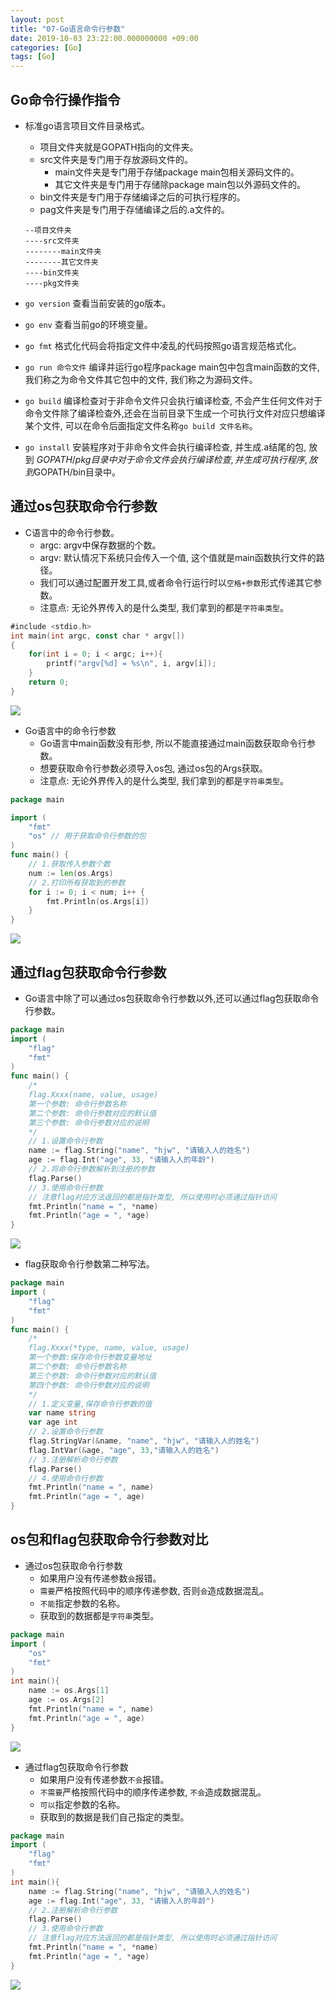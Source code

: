 ```yaml
---
layout: post
title: "07-Go语言命令行参数"
date: 2019-10-03 23:22:00.000000000 +09:00
categories: [Go]
tags: [Go]
---
```


## Go命令行操作指令

- 标准go语言项目文件目录格式。
  - 项目文件夹就是GOPATH指向的文件夹。
  - src文件夹是专门用于存放源码文件的。
    - main文件夹是专门用于存储package main包相关源码文件的。
    - 其它文件夹是专门用于存储除package main包以外源码文件的。
  - bin文件夹是专门用于存储编译之后的可执行程序的。
  - pag文件夹是专门用于存储编译之后的.a文件的。
  
  ```
  --项目文件夹
  ----src文件夹
  --------main文件夹
  --------其它文件夹
  ----bin文件夹
  ----pkg文件夹
  ```

- `go version` 查看当前安装的go版本。
- `go env` 查看当前go的环境变量。
- `go fmt` 格式化代码会将指定文件中凌乱的代码按照go语言规范格式化。
- `go run 命令文件` 编译并运行go程序package main包中包含main函数的文件, 我们称之为命令文件其它包中的文件, 我们称之为源码文件。
- `go build` 编译检查对于非命令文件只会执行编译检查, 不会产生任何文件对于命令文件除了编译检查外,还会在当前目录下生成一个可执行文件对应只想编译某个文件, 可以在命令后面指定文件名称`go build 文件名称`。
- `go install` 安装程序对于非命令文件会执行编译检查, 并生成.a结尾的包, 放到 $GOPATH/pkg目录中对于命令文件会执行编译检查, 并生成可执行程序, 放到$GOPATH/bin目录中。

## 通过os包获取命令行参数

- C语言中的命令行参数。
  - argc: argv中保存数据的个数。
  - argv: 默认情况下系统只会传入一个值, 这个值就是main函数执行文件的路径。
  - 我们可以通过配置开发工具,或者命令行运行时以`空格+参数`形式传递其它参数。
  - 注意点: 无论外界传入的是什么类型, 我们拿到的都是`字符串类型`。

```go
#include <stdio.h>
int main(int argc, const char * argv[])
{
    for(int i = 0; i < argc; i++){
        printf("argv[%d] = %s\n", i, argv[i]);
    }
    return 0;
}
```

![](/assets/images/2019Go/go-go07section-01.png)

+ Go语言中的命令行参数
  - Go语言中main函数没有形参, 所以不能直接通过main函数获取命令行参数。
  - 想要获取命令行参数必须导入os包, 通过os包的Args获取。
  - 注意点: 无论外界传入的是什么类型, 我们拿到的都是`字符串类型`。

```go
package main

import (
    "fmt"
    "os" // 用于获取命令行参数的包
)
func main() {
    // 1.获取传入参数个数
    num := len(os.Args)
    // 2.打印所有获取到的参数
    for i := 0; i < num; i++ {
        fmt.Println(os.Args[i])
    }
}
```

![](/assets/images/2019Go/go-go07section-02.png)

## 通过flag包获取命令行参数

- Go语言中除了可以通过os包获取命令行参数以外,还可以通过flag包获取命令行参数。

```go
package main
import (
    "flag"
    "fmt"
)
func main() {
    /*
    flag.Xxxx(name, value, usage)
    第一个参数: 命令行参数名称
    第二个参数: 命令行参数对应的默认值
    第三个参数: 命令行参数对应的说明
    */
    // 1.设置命令行参数
    name := flag.String("name", "hjw", "请输入人的姓名")
    age := flag.Int("age", 33, "请输入人的年龄")
    // 2.将命令行参数解析到注册的参数
    flag.Parse()
    // 3.使用命令行参数
    // 注意flag对应方法返回的都是指针类型, 所以使用时必须通过指针访问
    fmt.Println("name = ", *name)
    fmt.Println("age = ", *age)
}
```

![](/assets/images/2019Go/go-go07section-03.png)

+ flag获取命令行参数第二种写法。

```go
package main
import (
    "flag"
    "fmt"
)
func main() {
    /*
    flag.Xxxx(*type, name, value, usage)
    第一个参数:保存命令行参数变量地址
    第二个参数: 命令行参数名称
    第三个参数: 命令行参数对应的默认值
    第四个参数: 命令行参数对应的说明
    */
    // 1.定义变量,保存命令行参数的值
    var name string
    var age int
    // 2.设置命令行参数
    flag.StringVar(&name, "name", "hjw", "请输入人的姓名")
    flag.IntVar(&age, "age", 33,"请输入人的姓名")
    // 3.注册解析命令行参数
    flag.Parse()
    // 4.使用命令行参数
    fmt.Println("name = ", name)
    fmt.Println("age = ", age)
}
```

## os包和flag包获取命令行参数对比

- 通过os包获取命令行参数
  - 如果用户没有传递参数`会`报错。
  - `需要`严格按照代码中的顺序传递参数, 否则`会`造成数据混乱。
  - `不能`指定参数的名称。
  - 获取到的数据都是`字符串`类型。

```go
package main
import (
    "os"
    "fmt"
)
int main(){
    name := os.Args[1]
    age := os.Args[2]
    fmt.Println("name = ", name)
    fmt.Println("age = ", age)
}
```

![](/assets/images/2019Go/go-go07section-04.png)

+ 通过flag包获取命令行参数
  - 如果用户没有传递参数`不会`报错。
  - `不需要`严格按照代码中的顺序传递参数, `不会`造成数据混乱。
  - `可以`指定参数的名称。
  - 获取到的数据是我们自己指定的类型。

```go
package main
import (
    "flag"
    "fmt"
)
int main(){
    name := flag.String("name", "hjw", "请输入人的姓名")
    age := flag.Int("age", 33, "请输入人的年龄")
    // 2.注册解析命令行参数
    flag.Parse()
    // 3.使用命令行参数
    // 注意flag对应方法返回的都是指针类型, 所以使用时必须通过指针访问
    fmt.Println("name = ", *name)
    fmt.Println("age = ", *age)
}
```

![](/assets/images/2019Go/go-go07section-05.png)